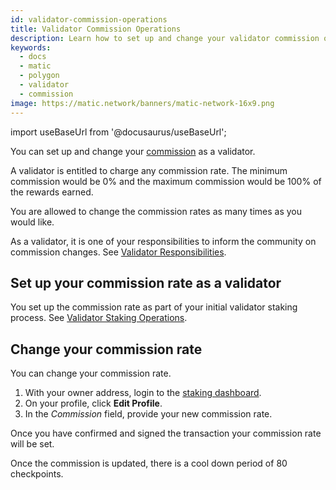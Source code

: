 ```yaml
---
id: validator-commission-operations
title: Validator Commission Operations
description: Learn how to set up and change your validator commission on the Candle Network.
keywords:
  - docs
  - matic
  - polygon
  - validator
  - commission
image: https://matic.network/banners/matic-network-16x9.png 
---
```

import useBaseUrl from '@docusaurus/useBaseUrl';

You can set up and change your [commission](/docs/validate/glossary#commission) as a validator.

A validator is entitled to charge any commission rate. The minimum commission would be 0% and the maximum commission would be 100% of the rewards earned.

You are allowed to change the commission rates as many times as you would like.

As a validator, it is one of your responsibilities to inform the community on commission changes. See [Validator Responsibilities](/docs/validate/validator/responsibilities).

## Set up your commission rate as a validator

You set up the commission rate as part of your initial validator staking process. See [Validator Staking Operations](/docs/validate/validate/validator-staking-operations).

## Change your commission rate

You can change your commission rate.

1. With your owner address, login to the [staking dashboard](https://wallet.polygon.technology/staking/).
1. On your profile, click **Edit Profile**.
1. In the *Commission* field, provide your new commission rate.

Once you have confirmed and signed the transaction your commission rate will be set.

Once the commission is updated, there is a cool down period of 80 checkpoints.
